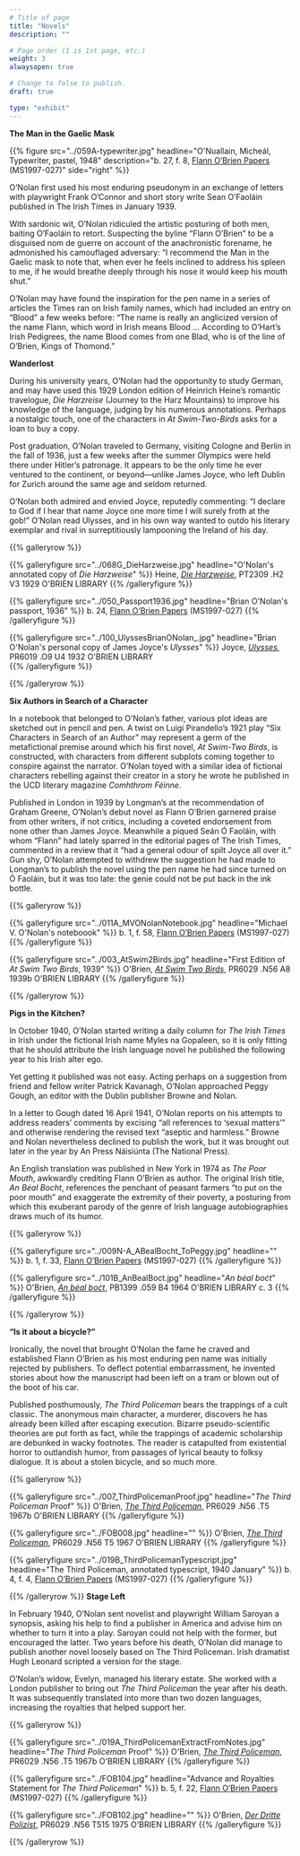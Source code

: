 ```yaml
---
# Title of page
title: "Novels"
description: ""

# Page order (1 is 1st page, etc.)
weight: 3
alwaysopen: true

# Change to false to publish.
draft: true

type: "exhibit"
---
```

**The Man in the Gaelic Mask**


{{% figure src="../059A-typewriter.jpg"
           headline="O'Nuallain, Micheál, Typewriter, pastel, 1948" 
           description="b. 27, f. 8, [Flann O’Brien Papers](https://bc-primo.hosted.exlibrisgroup.com/primo-explore/fulldisplay?docid=ALMA-BC21332671220001021&context=L&vid=bclib_new&search_scope=bcl&tab=bcl_only&lang=en_US) (MS1997-027)" 
           side="right" %}}

O’Nolan first used his most enduring pseudonym in an exchange of letters with playwright Frank O’Connor and short story write Sean O’Faoláin published in The Irish Times in January 1939.

With sardonic wit, O’Nolan ridiculed the artistic posturing of both men, baiting O’Faoláin to retort. Suspecting the byline “Flann O’Brien” to be a disguised nom de guerre on account of the anachronistic forename, he admonished his camouflaged adversary: “I recommend the Man in the Gaelic mask to note that, when ever he feels inclined to address his spleen to me, if he would breathe deeply through his nose it would keep his mouth shut.”

O’Nolan may have found the inspiration for the pen name in a series of articles the Times ran on Irish family names, which had included an entry on “Blood” a few weeks before: “The name is really an anglicized version of the name Flann, which word in Irish means Blood … According to O’Hart’s Irish Pedigrees, the name Blood comes from one Blad, who is of the line of O’Brien, Kings of Thomond.”

**Wanderlost**

During his university years, O’Nolan had the opportunity to study German, and may have used this 1929 London edition of Heinrich Heine’s romantic travelogue, *Die Harzreise* (Journey to the Harz Mountains) to improve his knowledge of the language, judging by his numerous annotations. Perhaps a nostalgic touch, one of the characters in *At Swim-Two-Birds* asks for a loan to buy a copy.

Post graduation, O’Nolan traveled to Germany, visiting Cologne and Berlin in the fall of 1936, just a few weeks after the summer Olympics were held there under Hitler’s patronage. It appears to be the only time he ever ventured to the continent, or beyond—unlike James Joyce, who left Dublin for Zurich around the same age and seldom returned.

O’Nolan both admired and envied Joyce, reputedly commenting: “I declare to God if I hear that name Joyce one more time I will surely froth at the gob!” O’Nolan read Ulysses, and in his own way wanted to outdo his literary exemplar and rival in surreptitiously lampooning the Ireland of his day.

{{% galleryrow %}}

{{% galleryfigure src="../068G_DieHarzweise.jpg" headline="O'Nolan's annotated copy of *Die Harzweise*" %}}
Heine, [*Die Harzweise*](https://bc-primo.hosted.exlibrisgroup.com/primo-explore/fulldisplay?docid=ALMA-BC21372462260001021&context=L&vid=bclib_new&search_scope=bcl&tab=bcl_only&lang=en_US), PT2309 .H2 V3 1929 O'BRIEN LIBRARY
{{% /galleryfigure %}}

{{% galleryfigure src="../050_Passport1936.jpg" headline="Brian O'Nolan's passport, 1936" %}}
b. 24, [Flann O’Brien Papers](https://bc-primo.hosted.exlibrisgroup.com/primo-explore/fulldisplay?docid=ALMA-BC21332671220001021&context=L&vid=bclib_new&search_scope=bcl&tab=bcl_only&lang=en_US) (MS1997-027)
{{% /galleryfigure %}}

{{% galleryfigure src="../100_UlyssesBrianONolan_.jpg" headline="Brian O'Nolan's personal copy of James Joyce's *Ulysses*" %}}
Joyce, [*Ulysses*](https://bc-primo.hosted.exlibrisgroup.com/primo-explore/fulldisplay?docid=ALMA-BC21347982330001021&context=L&vid=bclib_new&search_scope=bcl&tab=bcl_only&lang=en_US),  PR6019 .O9 U4 1932 O'BRIEN LIBRARY  
{{% /galleryfigure %}}

{{% /galleryrow %}}

**Six Authors in Search of a Character**

In a notebook that belonged to O’Nolan’s father, various plot ideas are sketched out in pencil and pen. A twist on Luigi Pirandello’s 1921 play “Six Characters in Search of an Author” may represent a germ of the metafictional premise around which his first novel, *At Swim-Two Birds*, is constructed, with characters from different subplots coming together to conspire against the narrator. O’Nolan toyed with a similar idea of fictional characters rebelling against their creator in a story he wrote he published in the UCD literary magazine *Comhthrom Féinne*.

Published in London in 1939 by Longman’s at the recommendation of Graham Greene, O’Nolan’s debut novel as Flann O’Brien garnered praise from other writers, if not critics, including a coveted endorsement from none other than James Joyce. Meanwhile a piqued Seán Ó Faoláin, with whom “Flann” had lately sparred in the editorial pages of The Irish Times, commented in a review that it “had a general odour of spilt Joyce all over it.” Gun shy, O’Nolan attempted to withdrew the suggestion he had made to Longman’s to publish the novel using the pen name he had since turned on Ó Faoláin, but it was too late: the genie could not be put back in the ink bottle.

{{% galleryrow %}}

{{% galleryfigure src="../011A_MVONolanNotebook.jpg" headline="Michael V. O'Nolan's noteboook" %}}
b. 1, f. 58, [Flann O’Brien Papers](https://bc-primo.hosted.exlibrisgroup.com/primo-explore/fulldisplay?docid=ALMA-BC21332671220001021&context=L&vid=bclib_new&search_scope=bcl&tab=bcl_only&lang=en_US) (MS1997-027)
{{% /galleryfigure %}}

{{% galleryfigure src="../003_AtSwim2Birds.jpg" headline="First Edition of *At Swim Two Birds*, 1939" %}}
O'Brien, [*At Swim Two Birds*](https://bc-primo.hosted.exlibrisgroup.com/primo-explore/fulldisplay?docid=ALMA-BC21372432100001021&context=L&vid=bclib_new&search_scope=bcl&tab=bcl_only&lang=en_US), PR6029 .N56 A8 1939b O'BRIEN LIBRARY
{{% /galleryfigure %}}

{{% /galleryrow %}}

**Pigs in the Kitchen?**

In October 1940, O’Nolan started writing a daily column for *The Irish Times* in Irish under the fictional Irish name Myles na Gopaleen, so it is only fitting that he should attribute the Irish language novel he published the following year to his Irish alter ego.

Yet getting it published was not easy. Acting perhaps on a suggestion from friend and fellow writer Patrick Kavanagh, O’Nolan approached Peggy Gough, an editor with the Dublin publisher Browne and Nolan.

In a letter to Gough dated 16 April 1941, O’Nolan reports on his attempts to address readers’ comments by excising “all references to ‘sexual matters’” and otherwise rendering the revised text “aseptic and harmless.” Browne and Nolan nevertheless declined to publish the work, but it was brought out later in the year by An Press Náisiúnta (The National Press).

An English translation was published in New York in 1974 as *The Poor Mouth*, awkwardly crediting Flann O’Brien as author. The original Irish title, *An Béal Bocht*, references the penchant of peasant farmers “to put on the poor mouth” and exaggerate the extremity of their poverty, a posturing from which this exuberant parody of the genre of Irish language autobiographies draws much of its humor.

{{% galleryrow %}}

{{% galleryfigure src="../009N-A_ABealBocht_ToPeggy.jpg" headline="" %}}
b. 1, f. 33, [Flann O’Brien Papers](https://bc-primo.hosted.exlibrisgroup.com/primo-explore/fulldisplay?docid=ALMA-BC21332671220001021&context=L&vid=bclib_new&search_scope=bcl&tab=bcl_only&lang=en_US) (MS1997-027)
{{% /galleryfigure %}}

{{% galleryfigure src="../101B_AnBealBoct.jpg" headline="*An béal boċt*" %}}
O'Brien, [*An béal boċt*](https://bc-primo.hosted.exlibrisgroup.com/primo-explore/fulldisplay?docid=ALMA-BC21311293170001021&context=L&vid=bclib_new&search_scope=bcl&tab=bcl_only&lang=en_US), PB1399 .059 B4 1964  O'BRIEN LIBRARY c. 3
{{% /galleryfigure %}}

{{% /galleryrow %}}

**“Is it about a bicycle?”**

Ironically, the novel that brought O’Nolan the fame he craved and established Flann O’Brien as his most enduring pen name was initially rejected by publishers. To deflect potential embarrassment, he invented stories about how the manuscript had been left on a tram or blown out of the boot of his car.

Published posthumously, *The Third Policeman* bears the trappings of a cult classic. The anonymous main character, a murderer, discovers he has already been killed after escaping execution. Bizarre pseudo-scientific theories are put forth as fact, while the trappings of academic scholarship are debunked in wacky footnotes. The reader is catapulted from existential horror to outlandish humor, from passages of lyrical beauty to folksy dialogue. It is about a stolen bicycle, and so much more.

{{% galleryrow %}}

{{% galleryfigure src="../007_ThirdPolicemanProof.jpg" headline="*The Third Policeman* Proof" %}}
O'Brien, [*The Third Policeman*](https://bc-primo.hosted.exlibrisgroup.com/primo-explore/fulldisplay?docid=ALMA-BC21369740650001021&context=L&vid=bclib_new&search_scope=bcl&tab=bcl_only&lang=en_US), PR6029 .N56 .T5 1967b O'BRIEN LIBRARY
{{% /galleryfigure %}}

{{% galleryfigure src="../FOB008.jpg" headline="" %}}
O'Brien, [*The Third Policeman*](https://bc-primo.hosted.exlibrisgroup.com/primo-explore/fulldisplay?docid=ALMA-BC21336684660001021&context=L&vid=bclib_new&search_scope=bcl&tab=bcl_only&lang=en_US), PR6029 .N56 T5 1967 O'BRIEN LIBRARY
{{% /galleryfigure %}}

{{% galleryfigure src="../019B_ThirdPolicemanTypescript.jpg" headline="The Third Policeman, annotated typescript, 1940 January" %}}
b. 4, f. 4, [Flann O’Brien Papers](https://bc-primo.hosted.exlibrisgroup.com/primo-explore/fulldisplay?docid=ALMA-BC21332671220001021&context=L&vid=bclib_new&search_scope=bcl&tab=bcl_only&lang=en_US) (MS1997-027)
{{% /galleryfigure %}}

{{% /galleryrow %}}
**Stage Left**

In February 1940, O’Nolan sent novelist and playwright William Saroyan a synopsis, asking his help to find a publisher in America and advise him on whether to turn it into a play. Saroyan could not help with the former, but encouraged the latter. Two years before his death, O’Nolan did manage to publish another novel loosely based on The Third Policeman. Irish dramatist Hugh Leonard scripted a version for the stage.

O’Nolan’s widow, Evelyn, managed his literary estate. She worked with a London publisher to bring out *The Third Policeman* the year after his death. It was subsequently translated into more than two dozen languages, increasing the royalties that helped support her.

{{% galleryrow %}}

{{% galleryfigure src="../019A_ThirdPolicemanExtractFromNotes.jpg" headline="*The Third Policeman* Proof" %}}
O'Brien, [*The Third Policeman*](https://bc-primo.hosted.exlibrisgroup.com/primo-explore/fulldisplay?docid=ALMA-BC21369740650001021&context=L&vid=bclib_new&search_scope=bcl&tab=bcl_only&lang=en_US), PR6029 .N56 .T5 1967b O'BRIEN LIBRARY
{{% /galleryfigure %}}

{{% galleryfigure src="../FOB104.jpg" headline="Advance and Royalties Statement for *The Third Policeman*" %}}
b. 5, f. 22, [Flann O’Brien Papers](https://bc-primo.hosted.exlibrisgroup.com/primo-explore/fulldisplay?docid=ALMA-BC21332671220001021&context=L&vid=bclib_new&search_scope=bcl&tab=bcl_only&lang=en_US) (MS1997-027)
{{% /galleryfigure %}}

{{% galleryfigure src="../FOB102.jpg" headline="" %}}
O'Brien, [*Der Dritte Polizist*](https://bc-primo.hosted.exlibrisgroup.com/primo-explore/fulldisplay?docid=ALMA-BC21386714490001021&context=L&vid=bclib_new&search_scope=bcl&tab=bcl_only&lang=en_US), PR6029 .N56 T515 1975 O'BRIEN LIBRARY
{{% /galleryfigure %}}

{{% /galleryrow %}}
